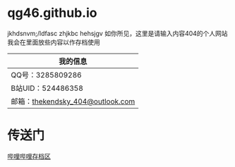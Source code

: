 # qg46.github.io
jkhdsnvm;/ldfasc zhjkbc hehsjgv
如你所见，这里是请输入内容404的个人网站<br>
我会在里面放些内容以作存档使用

|我的信息|
|------|
|QQ号：3285809286|
|B站UID：524486358|
|邮箱：thekendsky_404@outlook.com|

# 传送门
[哔哩哔哩存档区](https://qg46.github.io/bilibili)
